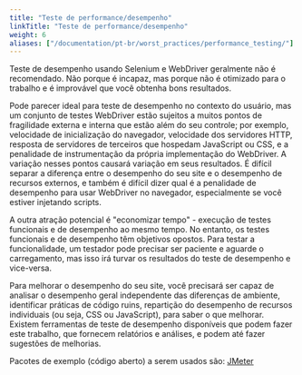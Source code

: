```yaml
---
title: "Teste de performance/desempenho"
linkTitle: "Teste de performance/desempenho"
weight: 6
aliases: ["/documentation/pt-br/worst_practices/performance_testing/"]
---
```


Teste de desempenho usando Selenium e WebDriver
geralmente não é recomendado.
Não porque é incapaz,
mas porque não é otimizado para o trabalho
e é improvável que você obtenha bons resultados.

Pode parecer ideal para teste de desempenho
no contexto do usuário, mas um conjunto de testes WebDriver
estão sujeitos a muitos pontos de fragilidade externa e interna
que estão além do seu controle;
por exemplo, velocidade de inicialização do navegador,
velocidade dos servidores HTTP,
resposta de servidores de terceiros que hospedam JavaScript ou CSS,
e a penalidade de instrumentação
da própria implementação do WebDriver.
A variação nesses pontos causará variação em seus resultados.
É difícil separar a diferença
entre o desempenho do seu site
e o desempenho de recursos externos,
e também é difícil dizer qual é a penalidade de desempenho
para usar WebDriver no navegador,
especialmente se você estiver injetando scripts.

A outra atração potencial é "economizar tempo" -
execução de testes funcionais e de desempenho ao mesmo tempo.
No entanto, os testes funcionais e de desempenho têm objetivos opostos.
Para testar a funcionalidade, um testador pode precisar ser paciente
e aguarde o carregamento,
mas isso irá turvar os resultados do teste de desempenho e vice-versa.

Para melhorar o desempenho do seu site,
você precisará ser capaz de analisar o desempenho geral
independente das diferenças de ambiente,
identificar práticas de código ruins,
repartição do desempenho de recursos individuais
(ou seja, CSS ou JavaScript),
para saber o que melhorar.
Existem ferramentas de teste de desempenho disponíveis
que podem fazer este trabalho,
que fornecem relatórios e análises,
e podem até fazer sugestões de melhorias.

Pacotes de exemplo (código aberto) a serem usados ​​são: [JMeter](//jmeter.apache.org/)
